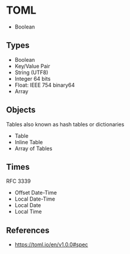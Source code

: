 # TOML

* Boolean

## Types

* Boolean
* Key/Value Pair
* String (UTF8)
* Integer 64 bits
* Float: IEEE 754 binary64
* Array

## Objects

Tables also known as hash tables or dictionaries

* Table
* Inline Table
* Array of Tables

## Times

RFC 3339

* Offset Date-Time
* Local Date-Time
* Local Date
* Local Time

## References

* https://toml.io/en/v1.0.0#spec